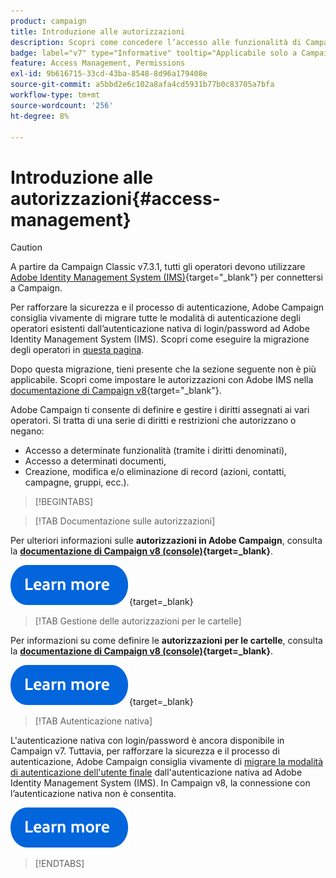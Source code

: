 ```yaml
---
product: campaign
title: Introduzione alle autorizzazioni
description: Scopri come concedere l’accesso alle funzionalità di Campaign
badge: label="v7" type="Informative" tooltip="Applicabile solo a Campaign Classic v7"
feature: Access Management, Permissions
exl-id: 9b616715-33cd-43ba-8548-8d96a179408e
source-git-commit: a5bbd2e6c102a8afa4cd5931b77b0c83705a7bfa
workflow-type: tm+mt
source-wordcount: '256'
ht-degree: 8%

---
```


# Introduzione alle autorizzazioni{#access-management}


>[!CAUTION]
>
>A partire da Campaign Classic v7.3.1, tutti gli operatori devono utilizzare [Adobe Identity Management System (IMS)](https://helpx.adobe.com/it/enterprise/using/identity.html){target="_blank"} per connettersi a Campaign.
>
>Per rafforzare la sicurezza e il processo di autenticazione, Adobe Campaign consiglia vivamente di migrare tutte le modalità di autenticazione degli operatori esistenti dall’autenticazione nativa di login/password ad Adobe Identity Management System (IMS). Scopri come eseguire la migrazione degli operatori in [questa pagina](../../technotes/using/migrate-users-to-ims.md).
> 
>Dopo questa migrazione, tieni presente che la sezione seguente non è più applicabile.  Scopri come impostare le autorizzazioni con Adobe IMS nella [documentazione di Campaign v8](https://experienceleague.adobe.com/docs/campaign/campaign-v8/admin/permissions/gs-permissions.html?lang=it){target="_blank"}.


Adobe Campaign ti consente di definire e gestire i diritti assegnati ai vari operatori. Si tratta di una serie di diritti e restrizioni che autorizzano o negano:

* Accesso a determinate funzionalità (tramite i diritti denominati),
* Accesso a determinati documenti,
* Creazione, modifica e/o eliminazione di record (azioni, contatti, campagne, gruppi, ecc.).

>[!BEGINTABS]

>[!TAB Documentazione sulle autorizzazioni]

Per ulteriori informazioni sulle **autorizzazioni in Adobe Campaign**, consulta la **[documentazione di Campaign v8 (console)](https://experienceleague.adobe.com/it/docs/campaign/campaign-v8/admin/permissions/gs-permissions?lang=en#_blank){target=_blank}**.

[![immagine](../../assets/do-not-localize/learn-more-button.svg)](https://experienceleague.adobe.com/it/docs/campaign/campaign-v8/admin/permissions/gs-permissions?lang=en#_blank){target=_blank}


>[!TAB Gestione delle autorizzazioni per le cartelle]

Per informazioni su come definire le **autorizzazioni per le cartelle**, consulta la **[documentazione di Campaign v8 (console)](https://experienceleague.adobe.com/it/docs/campaign/campaign-v8/admin/permissions/folder-permissions){target=_blank}**.

[![immagine](../../assets/do-not-localize/learn-more-button.svg)](https://experienceleague.adobe.com/it/docs/campaign/campaign-v8/admin/permissions/folder-permissions){target=_blank}


>[!TAB Autenticazione nativa]

L&#39;autenticazione nativa con login/password è ancora disponibile in Campaign v7. Tuttavia, per rafforzare la sicurezza e il processo di autenticazione, Adobe Campaign consiglia vivamente di [migrare la modalità di autenticazione dell&#39;utente finale](../../technotes/using/ac-ims.md) dall&#39;autenticazione nativa ad Adobe Identity Management System (IMS). In Campaign v8, la connessione con l’autenticazione nativa non è consentita.

[![immagine](../../assets/do-not-localize/learn-more-button.svg)](../../technotes/using/ac-ims.md)


>[!ENDTABS]



<!--
The permissions apply to operator profiles or operator groups.

They are completed by safety parameters linked to the operator's connection mode to Adobe Campaign. For more about security zones in [this page](../../installation/using/security-zones.md).

There are two types of permissions you can grant to a user:

* You can define groups of operators to which you attribute rights, then associate the operators with one or more groups. This enables you to reuse rights and make operator profiles more consistent. It also facilitates the management and maintenance of profiles. Group creation and management are presented in [this section](access-management-groups.md).

* You can attribute named rights directly to users, in some cases to overload the rights allocated via groups. These rights are presented in [this page](access-management-named-rights.md).

>[!NOTE]
>
> * Before starting defining permissions, Adobe recommends you to read the [Security configuration checklist](https://helpx.adobe.com/it/campaign/kb/acc-security.html).
> * To learn more about permissions, please refer to the detailed explanation on the [Campaign v8 documentation](https://experienceleague.adobe.com/it/docs/campaign/campaign-v8/admin/permissions/gs-permissions){target=_blank}.

Learn how to grant access and set up permissions in these sections:

* [Create operators](access-management-operators.md)

* [Define groups](access-management-groups.md)

* [Add Named rights](access-management-named-rights.md)

* [Manage Campaign folder access](access-management-folders.md)

* [Access rights matrix](access-management-named-rights.md#access-rights-matrix)


See also:

* [Manage permissions for workflows](../../workflow/using/managing-rights.md)
* [Manage permissions for distributed marketing](../../distributed/using/about-distributed-marketing.md#operators-and-entities)
* [Manage permissions for the interaction module](../../interaction/using/operator-profiles.md)
* [Filter access to schemas](../../configuration/using/filtering-schemas.md)
* [Restricting PI view](../../configuration/using/restricting-pii-view.md)
-->